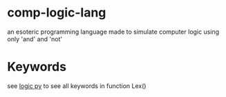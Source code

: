 # comp-logic-lang
an esoteric programming language made to simulate computer logic using only 'and' and 'not'

# Keywords
see [logic py](./logic.py) to see all keywords in function Lex()
